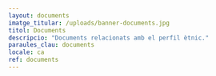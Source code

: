 ```yaml
---
layout: documents
imatge_titular: /uploads/banner-documents.jpg
titol: Documents
descripcio: "Documents relacionats amb el perfil ètnic."
paraules_clau: documents
locale: ca
ref: documents
---
```

